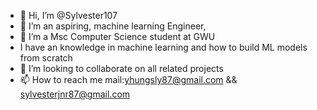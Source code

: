 - 👋 Hi, I’m @Sylvester107
- 👀 I’m an aspiring, machine learning Engineer,
- 🌱 I’m a Msc Computer Science student at GWU
- I have an knowledge in machine learning and how to build ML models from scratch
- 💞️ I’m looking to collaborate on all related projects
- 📫 How to reach me mail:yhungsly87@gmail.com && sylvesterjnr87@gmail.com

<!---
Sylvester107/Sylvester107 is a ✨ special ✨ repository because its `README.md` (this file) appears on your GitHub profile.
You can click the Preview link to take a look at your changes.
--->
